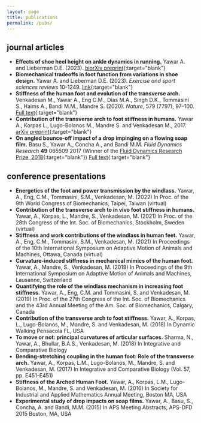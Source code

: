 ```yaml
---
layout: page
title: publications
permalink: /pubs/
---
```


## journal articles
+ **Effects of shoe heel height on ankle dynamics in running.** Yawar A. and Lieberman D.E. (2023). [biorXiv preprint](https://www.biorxiv.org/content/10.1101/2023.08.08.552471v1){:target="blank"}
+ **Biomechanical tradeoffs in foot function from variations in shoe design.** Yawar A. and Lieberman D.E. (2023).  *Exercise and sport sciences reviews* 10-1249. [link](https://journals.lww.com/acsm-essr/fulltext/2023/10000/biomechanical_tradeoffs_in_foot_function_from.2.aspx){:target="blank"}
+ **Stiffness of the human foot and evolution of the transverse arch.** Venkadesan M., Yawar A., Eng C.M., Dias M.A., Singh D.K., Tommasini S., Haims A., Bandi M.M., Mandre S. (2020).  *Nature*, 579 (7797), 97–100. [Full text](https://rdcu.be/b2dCo){:target="blank"}
+ **Contribution of the transverse arch to foot stiffness in humans.** Yawar A., Korpas L., Lugo-Bolanos M., Mandre S. and Venkadesan M., 2017. [arXiv preprint](https://arxiv.org/pdf/1706.04610.pdf){:target="blank"}
+ **On angled bounce-off impact of a drop impinging on a flowing soap film.** Basu S., Yawar A., Concha A., and Bandi M.M. *Fluid Dynamics Research* **49** 065509 2017 (Winner of the [Fluid Dynamics Research Prize, 2018](https://iopscience.iop.org/journal/1873-7005/page/Awards){:target="blank"}) [Full text](../assets/basu2017.pdf){:target="blank"}

## conference presentations
+ **Energetics of the foot and power transmission by the windlass.** Yawar, A., Eng, C.M., Tommasini, S.M., Venkadesan, M. (2022) In Proc. of the 9th World Congress of Biomechanics, Taipei, Taiwan (virtual)
+ **Contribution of the transverse arch to in vivo foot stiffness in humans.** Yawar, A., Korpas, L., Mandre, S., Venkadesan, M. (2021) In Proc. of the 28th Congress of the Int. Soc. of Biomechanics, Stockholm, Sweden (virtual)
+ **Stiffness and work contributions of the windlass in human feet.** Yawar, A., Eng, C.M., Tommasini, S.M., Venkadesan, M. (2021) In Proceedings of the 10th International Symposium on Adaptive Motion of Animals and Machines, Ottawa, Canada (virtual)
+ **Curvature-induced stiffness in mechanical mimics of the human foot.** Yawar, A., Mandre, S., Venkadesan, M. (2019) In Proceedings of the 9th International Symposium on Adaptive Motion of Animals and Machines, Lausanne, Switzerland
+ **Quantifying the role of the windlass mechanism in increasing foot stiffness.** Yawar, A., Eng, C.M. and Tommasini, S. and Venkadesan, M. (2019) In Proc. of the 27th Congress of the Int. Soc. of Biomechanics and the 43rd Annual Meeting of the Am. Soc. of Biomechanics, Calgary, Canada
+ **Contribution of the transverse arch to foot stiffness.** Yawar, A., Korpas, L., Lugo-Bolanos, M., Mandre, S. and Venkadesan, M. (2018) In Dynamic Walking Pensacola FL, USA
+ **To move or not: principal curvatures of articular surfaces.** Sharma, N., Yawar, A., Bhullar, B.A.S., Venkadesan, M. (2018) In Integrative and Comparative Biology
+ **Bending-stretching coupling in the human foot: Role of the transverse arch.** Yawar, A., Korpas, L.M., Lugo-Bolanos, M., Mandre, S. and Venkadesan, M. (2017)  In Integrative and Comparative Biology (Vol. 57, pp. E451-E451)
+ **Stiffness of the Arched Human Foot.** Yawar, A., Korpas, L.M., Lugo-Bolanos, M., Mandre, S. and Venkadesan, M. (2016) In Society for Industrial and Applied Mathematics Annual Meeting, Boston MA, USA
+ **Experimental study of drop impacts on soap films.** Yawar, A., Basu, S., Concha, A. and Bandi, M.M. (2015) In APS Meeting Abstracts, APS-DFD 2015 Boston, MA, USA
